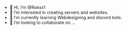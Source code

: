 - 👋 Hi, I’m @Roksx1
- 👀 I’m interested in creating servers and websites.
- 🌱 I’m currently learning Webdesigning and discord bots.
- 💞️ I’m looking to collaborate on ...

<!---
Roksx1/Roksx1 is a ✨ special ✨ repository because its `README.md` (this file) appears on your GitHub profile.
You can click the Preview link to take a look at your changes.
--->
